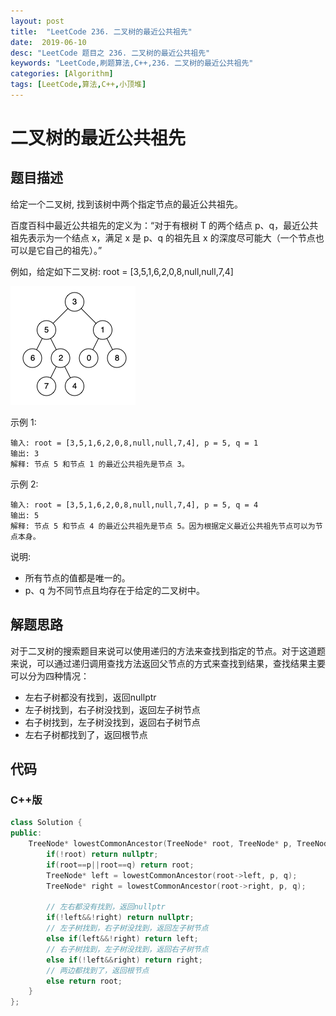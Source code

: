```yaml
---
layout: post
title:  "LeetCode 236. 二叉树的最近公共祖先"
date:  2019-06-10
desc: "LeetCode 题目之 236. 二叉树的最近公共祖先"
keywords: "LeetCode,刷题算法,C++,236. 二叉树的最近公共祖先"
categories: [Algorithm]
tags: [LeetCode,算法,C++,小顶堆]
---
```

# 二叉树的最近公共祖先

## 题目描述

给定一个二叉树, 找到该树中两个指定节点的最近公共祖先。

百度百科中最近公共祖先的定义为：“对于有根树 T 的两个结点 p、q，最近公共祖先表示为一个结点 x，满足 x 是 p、q 的祖先且 x 的深度尽可能大（一个节点也可以是它自己的祖先）。”

例如，给定如下二叉树:  root = [3,5,1,6,2,0,8,null,null,7,4]

![image](/assets/images/2019/2019-06/1.png)

示例 1:

```
输入: root = [3,5,1,6,2,0,8,null,null,7,4], p = 5, q = 1
输出: 3
解释: 节点 5 和节点 1 的最近公共祖先是节点 3。
```

示例 2:

```
输入: root = [3,5,1,6,2,0,8,null,null,7,4], p = 5, q = 4
输出: 5
解释: 节点 5 和节点 4 的最近公共祖先是节点 5。因为根据定义最近公共祖先节点可以为节点本身。
```

说明:

- 所有节点的值都是唯一的。
- p、q 为不同节点且均存在于给定的二叉树中。

## 解题思路

对于二叉树的搜索题目来说可以使用递归的方法来查找到指定的节点。对于这道题来说，可以通过递归调用查找方法返回父节点的方式来查找到结果，查找结果主要可以分为四种情况：

- 左右子树都没有找到，返回nullptr
- 左子树找到，右子树没找到，返回左子树节点
- 右子树找到，左子树没找到，返回右子树节点
- 左右子树都找到了，返回根节点


## 代码

### C++版

```cpp
class Solution {
public:
    TreeNode* lowestCommonAncestor(TreeNode* root, TreeNode* p, TreeNode* q) {
        if(!root) return nullptr;
        if(root==p||root==q) return root;
        TreeNode* left = lowestCommonAncestor(root->left, p, q);
        TreeNode* right = lowestCommonAncestor(root->right, p, q);
        
        // 左右都没有找到，返回nullptr
        if(!left&&!right) return nullptr;
        // 左子树找到，右子树没找到，返回左子树节点
        else if(left&&!right) return left;
        // 右子树找到，左子树没找到，返回右子树节点
        else if(!left&&right) return right;
        // 两边都找到了，返回根节点
        else return root;
    }
};
```
